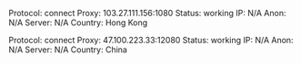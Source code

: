 Protocol: connect
Proxy: 103.27.111.156:1080
Status: working
IP: N/A
Anon: N/A
Server: N/A
Country: Hong Kong

Protocol: connect
Proxy: 47.100.223.33:12080
Status: working
IP: N/A
Anon: N/A
Server: N/A
Country: China

